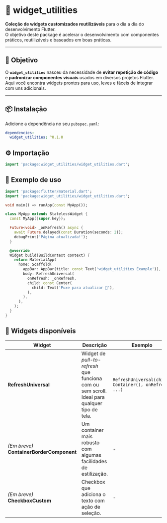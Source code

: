# 🧩 widget_utilities

**Coleção de widgets customizados reutilizáveis** para o dia a dia do desenvolvimento Flutter.  
O objetivo deste package é acelerar o desenvolvimento com componentes práticos, reutilizáveis e baseados em boas práticas.

---

## 🚀 Objetivo

O **`widget_utilities`** nasceu da necessidade de **evitar repetição de código** e **padronizar componentes visuais** usados em diversos projetos Flutter.  
Aqui você encontra widgets prontos para uso, leves e fáceis de integrar com uns adicionais.  

---

## 📦 Instalação

Adicione a dependência no seu `pubspec.yaml`:
```yaml
dependencies:
  widget_utilities: ^0.1.0
```

## ⚙️ Importação

```dart
import 'package:widget_utilities/widget_utilities.dart';

```

## 🔄 Exemplo de uso


```dart
import 'package:flutter/material.dart';
import 'package:widget_utilities/widget_utilities.dart';

void main() => runApp(const MyApp());

class MyApp extends StatelessWidget {
  const MyApp({super.key});

  Future<void> _onRefresh() async {
    await Future.delayed(const Duration(seconds: 2));
    debugPrint('Página atualizada!');
  }

  @override
  Widget build(BuildContext context) {
    return MaterialApp(
      home: Scaffold(
        appBar: AppBar(title: const Text('widget_utilities Example')),
        body: RefreshUniversal(
          onRefresh: _onRefresh,
          child: const Center(
            child: Text('Puxe para atualizar 🚀'),
          ),
        ),
      ),
    );
  }
}
```

## 🧱 Widgets disponíveis

| Widget | Descrição | Exemplo |
|--------|------------|----------|
| **RefreshUniversal** | Widget de *pull-to-refresh* que funciona com ou sem scroll. Ideal para qualquer tipo de tela. | `RefreshUniversal(child: Container(), onRefresh: ...)` |
| *(Em breve)* **ContainerBorderComponent** | Um container mais robusto com algumas facilidades de estilização. | - |
| *(Em breve)* **CheckboxCustom** | Checkbox que adiciona o texto com ação de seleção. | - |

